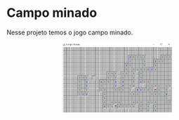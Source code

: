 # Campo minado

Nesse projeto temos o jogo campo minado.

<p align="center">
  <img src="images/campo-minado.png" width="50%"/>
</p>

